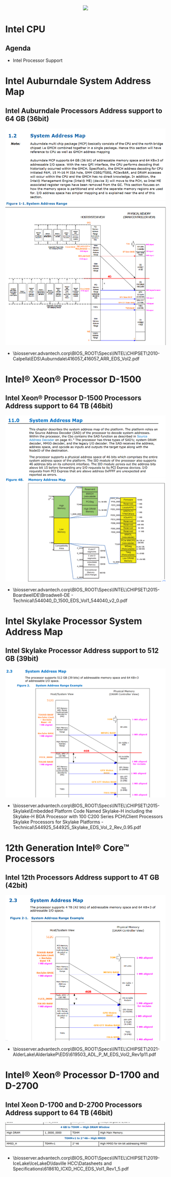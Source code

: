 <div align=center><img src="https://www.advantech.tw/css/css-img/advantech-logo-notagl.svg" width="400"></div>

Intel CPU
========================

Agenda
------
*   Intel Processor Support 

# Intel Auburndale System Address Map
## Intel Auburndale Processors Address support to 64 GB (36bit)
![Auburndale](./Pics/AuburndaleSystemmap.png)
![Auburndale](./Pics/AuburndaleSystemRange.png)
* \\biosserver.advantech.corp\BIOS_ROOT\Specs\INTEL\CHIPSET\2010-Calpella\EDS\Auburndale\416057_416057_ARR_EDS_Vol2.pdf

# Intel® Xeon® Processor D-1500
## Intel Xeon® Processor D-1500 Processors Address support to  64 TB (46bit)
![XeonD-1500Systemmap](./Pics/XeonD-1500Systemmap.png)
![XeonD-1500Systemmapr](./Pics/XeonD-1500Systemmapr.png)
* \\biosserver.advantech.corp\BIOS_ROOT\Specs\INTEL\CHIPSET\2015-BoardwellDE\Broadwell-DE - Technical\544040_D_1500_EDS_Vol1_544040_v2_0.pdf

# Intel Skylake Processor System Address Map
## Intel Skylake Processor Address support to 512 GB (39bit)
![SkylakeProcessorSystemmapr](./Pics/SkylakeProcessorSystemmapr.png)
* \\biosserver.advantech.corp\BIOS_ROOT\Specs\INTEL\CHIPSET\2015-Skylake\Embedded Platform Code Named Skylake-H including the Skylake-H BGA Processor with 100  C200 Series PCH\Client Processors Skylake Processors for Skylake Platforms - Technical\544925_544925_Skylake_EDS_Vol_2_Rev_0.95.pdf

# 12th Generation Intel® Core™ Processors
## Intel 12th Processors Address support to 4T GB (42bit)
![12thSystemmapr](./Pics/12thSystemmapr.png)
* \\biosserver.advantech.corp\BIOS_ROOT\Specs\INTEL\CHIPSET\2021-AlderLake\AlderlakeP\EDS\619503_ADL_P_M_EDS_Vol2_Rev1p11.pdf


# Intel® Xeon® Processor D-1700 and D-2700 
## Intel Xeon D-1700 and D-2700 Processors Address support to  64 TB (46bit)
![XeonD-1700Systemmap](./Pics/XeonD-1700Systemmap.png)
* \\biosserver.advantech.corp\BIOS_ROOT\Specs\INTEL\CHIPSET\2019-IceLake\IceLakeD\Idaville HCC\Datasheets and Specifications\618610_ICXD_HCC_EDS_Vol1_Rev1_5.pdf
